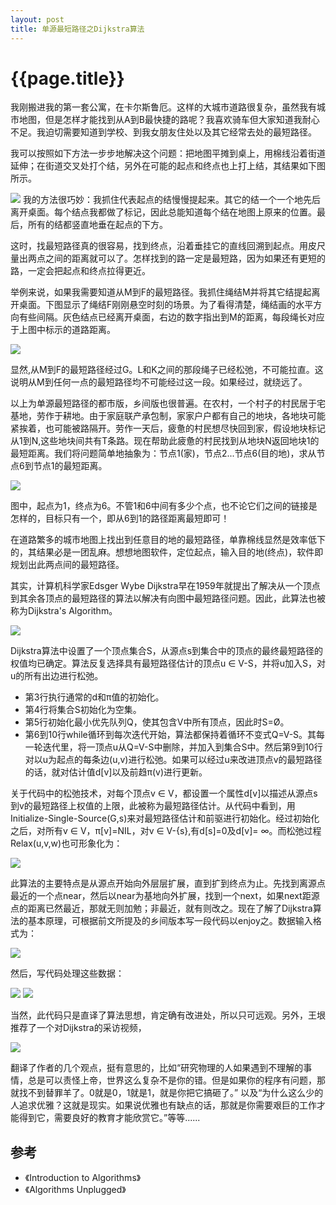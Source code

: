 ```yaml
---
layout: post
title: 单源最短路径之Dijkstra算法
---
```


{{page.title}}
====================

我刚搬进我的第一套公寓，在卡尔斯鲁厄。这样的大城市道路很复杂，虽然我有城市地图，但是怎样才能找到从A到B最快捷的路呢？我喜欢骑车但大家知道我耐心不足。我迫切需要知道到学校、到我女朋友住处以及其它经常去处的最短路径。

我可以按照如下方法一步步地解决这个问题：把地图平摊到桌上，用棉线沿着街道延伸；在街道交叉处打个结，另外在可能的起点和终点也上打上结，其结果如下图所示。

<img src="/images/posts/2018-10-10/dijkstraAlgorithm_00.jpg">
我的方法很巧妙：我抓住代表起点的结慢慢提起来。其它的结一个一个地先后离开桌面。每个结点我都做了标记，因此总能知道每个结在地图上原来的位置。最后，所有的结都竖直地垂在起点的下方。

这时，找最短路径真的很容易，找到终点，沿着垂挂它的直线回溯到起点。用皮尺量出两点之间的距离就可以了。怎样找到的路一定是最短路，因为如果还有更短的路，一定会把起点和终点拉得更近。

举例来说，如果我需要知道从M到F的最短路径。我抓住绳结M并将其它结提起离开桌面。下图显示了绳结F刚刚悬空时刻的场景。为了看得清楚，绳结画的水平方向有些间隔。灰色结点已经离开桌面，右边的数字指出到M的距离，每段绳长对应于上图中标示的道路距离。

<img src="/images/posts/2018-10-10/dijkstraAlgorithm_01.jpg">

显然,从M到F的最短路径经过G。L和K之间的那段绳子已经松弛，不可能拉直。这说明从M到任何一点的最短路径均不可能经过这一段。如果经过，就绕远了。

以上为单源最短路径的都市版，乡间版也很普遍。在农村，一个村子的村民居于宅基地，劳作于耕地。由于家庭联产承包制，家家户户都有自己的地块，各地块可能紧挨着，也可能被路隔开。劳作一天后，疲惫的村民想尽快回到家，假设地块标记从1到N,这些地块间共有T条路。现在帮助此疲惫的村民找到从地块N返回地块1的最短距离。我们将问题简单地抽象为：节点1(家)，节点2...节点6(目的地)，求从节点6到节点1的最短距离。

<img src="/images/posts/2018-10-10/dijkstraAlgorithm_03_Small.jpg">

图中，起点为1，终点为6。不管1和6中间有多少个点，也不论它们之间的链接是怎样的，目标只有一个，即从6到1的路径距离最短即可！

在道路繁多的城市地图上找出到任意目的地的最短路径，单靠棉线显然是效率低下的，其结果必是一团乱麻。想想地图软件，定位起点，输入目的地(终点)，软件即规划出此两点间的最短路径。

其实，计算机科学家Edsger Wybe Dijkstra早在1959年就提出了解决从一个顶点到其余各顶点的最短路径的算法以解决有向图中最短路径问题。因此，此算法也被称为Dijkstra's Algorithm。

<img src="/images/posts/2018-10-10/dijkstraAlgorithm_05.jpg">

Dijkstra算法中设置了一个顶点集合S，从源点s到集合中的顶点的最终最短路径的权值均已确定。算法反复选择具有最短路径估计的顶点u ∈ V-S，并将u加入S，对u的所有出边进行松弛。

- 第3行执行通常的d和π值的初始化。
- 第4行将集合S初始化为空集。
- 第5行初始化最小优先队列Q，使其包含V中所有顶点，因此时S=Ø。
- 第6到10行while循环到每次迭代开始，算法都保持着循环不变式Q=V-S。其每一轮迭代里，将一顶点u从Q=V-S中删除，并加入到集合S中。然后第9到10行对以u为起点的每条边(u,v)进行松弛。如果可以经过u来改进顶点v的最短路径的话，就对估计值d[v]以及前趋π(v)进行更新。

关于代码中的松弛技术，对每个顶点v ∈ V，都设置一个属性d[v]以描述从源点s到v的最短路径上权值的上限，此被称为最短路径估计。从代码中看到，用Initialize-Single-Source(G,s)来对最短路径估计和前驱进行初始化。经过初始化之后，对所有v ∈ V，π[v]=NIL，对v ∈ V-{s},有d[s]=0及d[v]= ∞。而松弛过程Relax(u,v,w)也可形象化为：

<img src="/images/posts/2018-10-10/dijkstraAlgorithm_04_Small.jpg">

此算法的主要特点是从源点开始向外层层扩展，直到扩到终点为止。先找到离源点最近的一个点near，然后以near为基地向外扩展，找到一个next，如果next距源点的距离已然最近，那就无则加勉；非最近，就有则改之。现在了解了Dijkstra算法的基本原理，可根据前文所提及的乡间版本写一段代码以enjoy之。数据输入格式为：
    
<img src="/images/posts/2018-10-10/dijkstraAlgorithm_06_Small.jpg">

然后，写代码处理这些数据：

<img src="/images/posts/2018-10-10/code_00.jpg">
<img src="/images/posts/2018-10-10/code_01.jpg">

当然，此代码只是直译了算法思想，肯定确有改进处，所以只可远观。另外，王垠推荐了一个对Dijkstra的采访视频，

<img src="/images/posts/2018-10-10/Dijkstra_Small.jpg">

翻译了作者的几个观点，挺有意思的，比如“研究物理的人如果遇到不理解的事情，总是可以责怪上帝，世界这么复杂不是你的错。但是如果你的程序有问题，那就找不到替罪羊了。0就是0，1就是1，就是你把它搞砸了。” 以及“为什么这么少的人追求优雅？这就是现实。如果说优雅也有缺点的话，那就是你需要艰巨的工作才能得到它，需要良好的教育才能欣赏它。”等等......

## 参考
- 《Introduction to Algorithms》
- 《Algorithms Unplugged》








